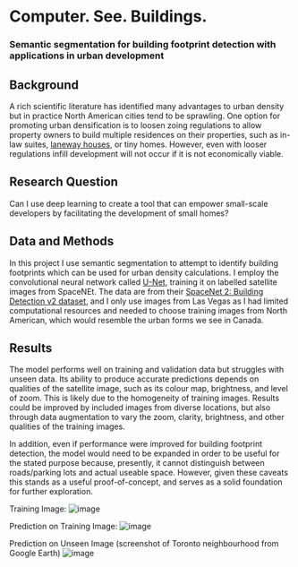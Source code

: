 # Computer. See. Buildings.
### Semantic segmentation for building footprint detection with applications in urban development


## Background

A rich scientific literature has identified many advantages to urban density but in practice North American cities tend to be sprawling. One option for promoting urban densification is to loosen zoing regulations to allow property owners to build multiple residences on their properties, such as in-law suites, [laneway houses](https://www.toronto.ca/city-government/planning-development/planning-studies-initiatives/changing-lanes-the-city-of-torontos-review-of-laneway-suites/), or tiny homes. However, even with looser regulations infill development will not occur if it is not economically viable.


## Research Question

Can I use deep learning to create a tool that can empower small-scale developers by facilitating the development of small homes?


## Data and Methods

In this project I use semantic segmentation to attempt to identify building footprints which can be used for urban density calculations. I employ the convolutional neural network called [U-Net](https://en.wikipedia.org/wiki/U-Net), training it on labelled satellite images from SpaceNEt. The data are from their [SpaceNet 2: Building Detection v2 dataset](https://spacenet.ai/spacenet-buildings-dataset-v2/), and I only use images from Las Vegas as I had limited computational resources and needed to choose training images from North American, which would resemble the urban forms we see in Canada.


## Results

The model performs well on training and validation data but struggles with unseen data. Its ability to produce accurate predictions depends on qualities of the satellite image, such as its colour map, brightness, and level of zoom. This is likely due to the homogeneity of training images. Results could be improved by included images from diverse locations, but also through data augmentation to vary the zoom, clarity, brightness, and other qualities of the training images.

In addition, even if performance were improved for building footprint detection, the model would need to be expanded in order to be useful for the stated purpose because, presently, it cannot distinguish between roads/parking lots and actual useable space. However, given these caveats this stands as a useful proof-of-concept, and serves as a solid foundation for further exploration.

Training Image:
![image](https://user-images.githubusercontent.com/91850081/161823227-807c23ac-aec4-418c-af02-be5860715125.png)

Prediction on Training Image:
![image](https://user-images.githubusercontent.com/91850081/161823276-cf8f3550-d3fd-4dad-8ffd-4571b235ab56.png)

Prediction on Unseen Image (screenshot of Toronto neighbourhood from Google Earth)
![image](https://user-images.githubusercontent.com/91850081/161821190-e04b5cb2-ee80-49a7-bb96-6c98e4971b30.png)
